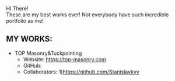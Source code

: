 HI There! <br>
These are my best works ever!
Not everybody have such incredible portfolio as me!

## MY WORKS:
 - TOP Masonry&Tuckpointing
   - Website: https://top-masonry.com
   - GitHub: 
   - Collaborators: 
     1)https://github.com/Stanislavkvv
